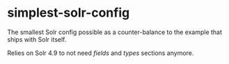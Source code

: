 simplest-solr-config
====================

The smallest Solr config possible as a counter-balance to the example that ships with Solr itself.

Relies on Solr 4.9 to not need *fields* and *types* sections anymore.
